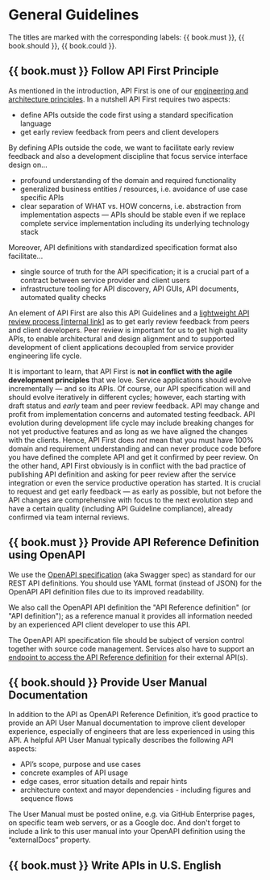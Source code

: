 # General Guidelines

The titles are marked with the corresponding labels: {{ book.must }}, {{ book.should }}, {{ book.could }}.

## {{ book.must }} Follow API First Principle

As mentioned in the introduction, API First is one of our [engineering and architecture principles](https://github.com/zalando-incubator/zalando-tech-principles). 
In a nutshell API First requires two aspects:
 
- define APIs outside the code first using a standard specification language
- get early review feedback from peers and client developers

By defining APIs outside the code, we want to facilitate early review feedback and also a development 
discipline that focus service interface design on...

- profound understanding of the domain and required functionality
- generalized business entities / resources, i.e. avoidance of use case specific APIs
- clear separation of WHAT vs. HOW concerns, i.e. abstraction from implementation aspects — APIs should be stable even if we replace complete service implementation including its underlying technology stack

Moreover, API definitions with standardized specification format also facilitate...

- single source of truth for the API specification; 
  it is a crucial part of a contract between service provider and client users
- infrastructure tooling for API discovery, API GUIs, API documents, automated quality checks

An element of API First are also this API Guidelines and a [lightweight API review process \[internal link\]](https://github.bus.zalan.do/ApiGuild/ApiReviewProcedure) as to get early review feedback from peers and client developers. 
Peer review is important for us to get high quality APIs, to enable architectural and design alignment 
and to supported development of client applications decoupled from service provider engineering life cycle. 

It is important to learn, that API First is **not in conflict with the agile development principles** that we love. 
Service applications should evolve incrementally — and so its APIs. Of course, our API specification will 
and should evolve iteratively in different cycles; however, each starting with draft status and *early* team 
and peer review feedback.
API may change and profit from implementation concerns and automated testing feedback. 
API evolution during development life cycle may include breaking changes for not yet productive features 
and as long as we have aligned the changes with the clients. 
Hence, API First does *not* mean that you must have 100% domain and requirement understanding and can never produce code 
before you have defined the complete API and get it confirmed by peer review. On the other hand, API First obviously is 
in conflict with the bad practice of publishing API definition and asking for peer review after the service integration 
or even the service productive operation has started. 
It is crucial to request and get early feedback — as early as possible, but not before the API changes are comprehensive 
with focus to the next evolution step and have a certain quality (including API Guideline compliance), 
already confirmed via team internal reviews. 


## {{ book.must }} Provide API Reference Definition using OpenAPI

We use the [OpenAPI specification](http://swagger.io/specification/) (aka Swagger spec) as standard for our REST API definitions. 
You should use YAML format (instead of JSON) for the OpenAPI API definition files due to its improved readability. 

We also call the OpenAPI API definition the "API Reference definition" (or "API definition"); 
as a reference manual it provides all information needed by an experienced API client developer to use this API.

The OpenAPI API specification file should be subject of version control together with source code management. 
Services also have to support an
[endpoint to access the API Reference definition](../api-operation/ApiOperation.md#must-Provide-Online-Access-to-OpenAPI-Reference-Definition) for their external API(s). 


## {{ book.should }} Provide User Manual Documentation

In addition to the API as OpenAPI Reference Definition, it’s good practice to provide 
an API User Manual documentation to improve client developer experience, especially of engineers that 
are less experienced in using this API. A helpful API User Manual typically describes 
the following API aspects:

- API’s scope, purpose and use cases
- concrete examples of API usage
- edge cases, error situation details and repair hints
- architecture context and mayor dependencies - including figures and sequence flows

The User Manual must be posted online, e.g. via GitHub Enterprise pages, on specific 
team web servers, or as a Google doc. And don't forget to include a link to this 
user manual into your OpenAPI definition using the “externalDocs” property.

## {{ book.must }} Write APIs in U.S. English

